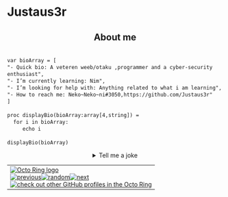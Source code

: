 # Justaus3r

<h2 align="center">About me</h2>

``` Nim-lang

var bioArray = [
"- Quick bio: A veteren weeb/otaku ,programmer and a cyber-security enthusiast",
"- I’m currently learning: Nim",
"- I’m looking for help with: Anything related to what i am learning",
"- How to reach me: Neko~Neko~ni#3050,https://github.com/Justaus3r"
]

proc displayBio(bioArray:array[4,string]) =
  for i in bioArray:
     echo i

displayBio(bioArray)

```
<details align="center">

  <summary>Tell me a joke</summary>
<p align="center"><i>Damn!.that is one lame joke...</i></p>
  
![Metrics](/github-metrics.svg)
 
</details>


<table><tbody><tr><td><a href="https://octo-ring.com/"><img src="https://octo-ring.com/static/img/widget/top.png" width="99%" alt="Octo Ring logo" align="top"></a><br><a href="https://octo-ring.com/p/Justaus3r/prev"><img src="https://octo-ring.com/static/img/widget/prev.png" width="33%" alt="previous" align="top" title="previous profile"></a><a href="https://octo-ring.com/p/Justaus3r/random"><img src="https://octo-ring.com/static/img/widget/random.png" width="33%" alt="random" align="top" title="random profile"></a><a href="https://octo-ring.com/p/Justaus3r/next"><img src="https://octo-ring.com/static/img/widget/next.png" width="33%" alt="next" align="top" title="next profile"></a><br><a href="https://octo-ring.com/"><img src="https://octo-ring.com/static/img/widget/bottom.png" width="99%" alt="check out other GitHub profiles in the Octo Ring" align="top"></a></td></tr></tbody></table>
